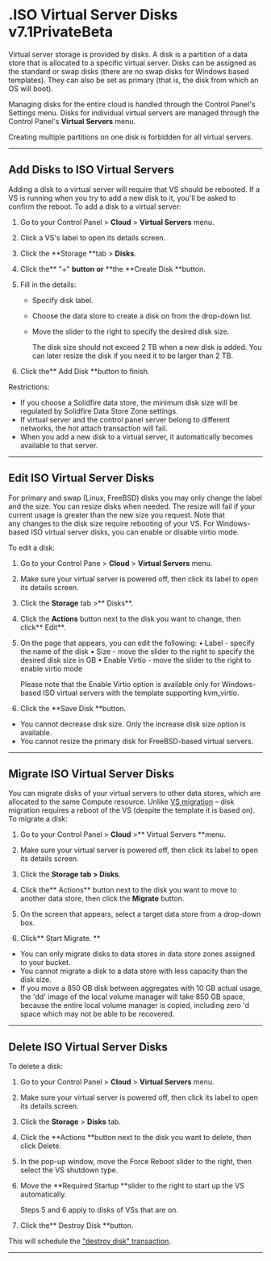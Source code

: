 # .ISO Virtual Server Disks v7.1PrivateBeta

Virtual server storage is provided by disks. A disk is a partition of a data store that is allocated to a specific virtual server. Disks can be assigned as the standard or swap disks (there are no swap disks for Windows based templates). They can also be set as primary (that is, the disk from which an OS will boot).

Managing disks for the entire cloud is handled through the Control Panel's Settings menu. Disks for individual virtual servers are managed through the Control Panel's **Virtual Servers** menu.

Creating multiple partitions on one disk is forbidden for all virtual servers.

------------------------------------------------------------------------

## Add Disks to ISO Virtual Servers 

Adding a disk to a virtual server will require that VS should be rebooted. If a VS is running when you try to add a new disk to it, you'll be asked to confirm the reboot. To add a disk to a virtual server:

1.  Go to your Control Panel &gt; **Cloud** &gt; **Virtual Servers** menu.
2.  Click a VS's label to open its details screen.
3.  Click the **Storage **tab &gt; **Disks**.
4.  Click the** "+" **button** **or** **the **Create Disk **button.
5.  Fill in the details:
    -   Specify disk label.
    -   Choose the data store to create a disk on from the drop-down list.
    -   Move the slider to the right to specify the desired disk size.

        The disk size should not exceed 2 TB when a new disk is added. You can later resize the disk if you need it to be larger than 2 TB.

6.  Click the** Add Disk **button to finish.

Restrictions:

-   If you choose a Solidfire data store, the minimum disk size will be regulated by Solidfire Data Store Zone settings.
-   If virtual server and the control panel server belong to different networks, the hot attach transaction will fail.
-   When you add a new disk to a virtual server, it automatically becomes available to that server.

------------------------------------------------------------------------

## Edit ISO Virtual Server Disks

For primary and swap (Linux, FreeBSD) disks you may only change the label and the size. You can resize disks when needed. The resize will fail if your current usage is greater than the new size you request. Note that any changes to the disk size require rebooting of your VS. For Windows-based ISO virtual server disks, you can enable or disable virtio mode.

To edit a disk:

1.  Go to your Control Pane &gt; **Cloud** &gt; **Virtual Servers** menu.
2.  Make sure your virtual server is powered off, then click its label to open its details screen.
3.  Click the **Storage** tab &gt;** Disks**.
4.  Click the **Actions** button next to the disk you want to change, then click** Edit**.
5.  On the page that appears, you can edit the following:
    • Label - specify the name of the disk
    • Size - move the slider to the right to specify the desired disk size in GB
    • Enable Virtio - move the slider to the right to enable virtio mode

    Please note that the Enable Virtio option is available only for Windows-based ISO virtual servers with the template supporting kvm\_virtio.

6.  Click the **Save Disk **button. 

-   You cannot decrease disk size. Only the increase disk size option is available. 
-   You cannot resize the primary disk for FreeBSD-based virtual servers. 

------------------------------------------------------------------------

## Migrate ISO Virtual Server Disks

You can migrate disks of your virtual servers to other data stores, which are allocated to the same Compute resource. Unlike [VS migration](.Manage_ISO_Virtual_Servers_v7.1PrivateBeta) – disk migration requires a reboot of the VS (despite the template it is based on).
To migrate a disk:

1.  Go to your Control Panel &gt; **Cloud** &gt;** Virtual Servers **menu.
2.  Make sure your virtual server is powered off, then click its label to open its details screen.
3.  Click the **Storage **tab &gt;** Disks**.
4.  Click the** Actions** button next to the disk you want to move to another data store, then click the **Migrate** button.
5.  On the screen that appears, select a target data store from a drop-down box.

6.  Click** Start Migrate. **

-   You can only migrate disks to data stores in data store zones assigned to your bucket. 
-   You cannot migrate a disk to a data store with less capacity than the disk size.
-   If you move a 850 GB disk between aggregates with 10 GB actual usage, the 'dd' image of the local volume manager will take 850 GB space, because the entire local volume manager is copied, including zero 'd space which may not be able to be recovered.

------------------------------------------------------------------------

## Delete ISO Virtual Server Disks

To delete a disk:

1.  Go to your Control Panel &gt; **Cloud** &gt; **Virtual Servers** menu.
2.  Make sure your virtual server is powered off, then click its label to open its details screen.
3.  Click the **Storage** &gt; **Disks** tab.
4.  Click the **Actions **button next to the disk you want to delete, then click Delete.
5.  In the pop-up window, move the Force Reboot slider to the right, then select the VS shutdown type.
6.  Move the **Required Startup **slider to the right to start up the VS automatically.

    Steps 5 and 6 apply to disks of VSs that are on.

7.  Click the** Destroy Disk **button.

This will schedule the ["destroy disk" transaction](https://devopsdocs.onapp.com/display/TEST2/.Transaction+Server+v6.4).

------------------------------------------------------------------------


